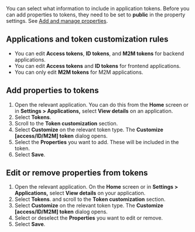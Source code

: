 
You can select what information to include in application tokens. Before you can add properties to tokens, they need to be set to **public** in the property settings. See [Add and manage properties](/properties/work-with-properties/manage-properties/).

## Applications and token customization rules

- You can edit **Access tokens**, **ID tokens**, and **M2M tokens** for backend applications.
- You can edit **Access tokens** and **ID tokens** for frontend applications.
- You can only edit **M2M tokens** for M2M applications.

## Add properties to tokens

1. Open the relevant application. You can do this from the **Home** screen or in **Settings > Applications,** select **View details** on an application.
2. Select **Tokens**.
3. Scroll to the **Token customization** section.
4. Select **Customize** on the relevant token type. The **Customize [access/ID/M2M] token** dialog opens.
5. Select the **Properties** you want to add. These will be included in the token.
6. Select **Save**.

## Edit or remove properties from tokens

1. Open the relevant application. On the **Home** screen or in **Settings > Applications,** select **View details** on your application.
2. Select **Tokens**. and scroll to the **Token customization** section.
3. Select **Customize** on the relevant token type. The **Customize [access/ID/M2M] token** dialog opens.
4. Select or deselect the **Properties** you want to edit or remove.
5. Select **Save**.
